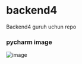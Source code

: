 # backend4
Backend4 guruh uchun repo

### pycharm image
![image](https://github.com/user-attachments/assets/4d65ce43-9654-47fb-87f4-a84b7686a177)

